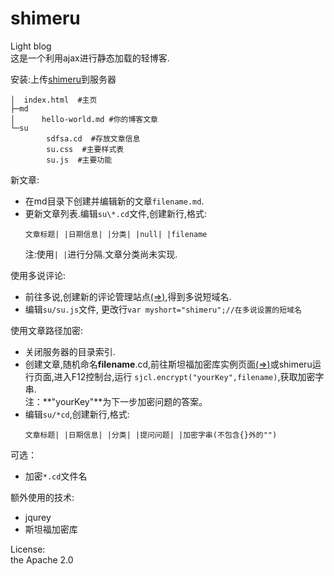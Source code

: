 # shimeru
Light blog  
这是一个利用ajax进行静态加载的轻博客.

安装:上传[shimeru](https://github.com/windring/shimeru "")到服务器  
```
│  index.html  #主页
├─md
│      hello-world.md #你的博客文章
└─su
        sdfsa.cd  #存放文章信息
        su.css  #主要样式表
        su.js  #主要功能
```

新文章:
* 在md目录下创建并编辑新的文章`filename.md`.
* 更新文章列表.编辑`su\*.cd`文件,创建新行,格式:  
  ```
  文章标题| |日期信息| |分类| |null| |filename
  ```  
  注:使用`| |`进行分隔.文章分类尚未实现.

使用多说评论:  
* 前往多说,创建新的评论管理站点[(=>)](http://duoshuo.com/create-site/ ""),得到多说短域名.
* 编辑`su/su.js`文件,
  更改行`var myshort="shimeru";//在多说设置的短域名`

使用文章路径加密:  
* 关闭服务器的目录索引.
* 创建文章,随机命名**filename**.cd,前往斯坦福加密库实例页面[(=>)](http://bitwiseshiftleft.github.io/sjcl/demo/ "")或shimeru运行页面,进入F12控制台,运行
  `sjcl.encrypt("yourKey",filename)`,获取加密字串.  
  注：**"yourKey"**为下一步加密问题的答案。
* 编辑`su/*cd`,创建新行,格式:  
  ```
  文章标题| |日期信息| |分类| |提问问题| |加密字串(不包含{}外的"")
  ```

可选：
* 加密`*.cd`文件名

额外使用的技术:  
* jqurey
* 斯坦福加密库

License:  
  the Apache 2.0